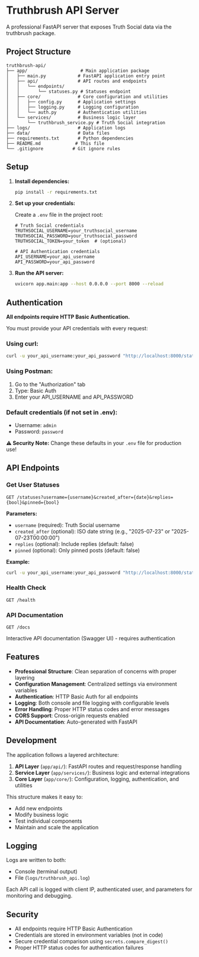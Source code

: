 # Truthbrush API Server

A professional FastAPI server that exposes Truth Social data via the truthbrush package.

## Project Structure

```
truthbrush-api/
├── app/                    # Main application package
│   ├── main.py            # FastAPI application entry point
│   ├── api/               # API routes and endpoints
│   │   └── endpoints/
│   │       └── statuses.py # Statuses endpoint
│   ├── core/              # Core configuration and utilities
│   │   ├── config.py      # Application settings
│   │   ├── logging.py     # Logging configuration
│   │   └── auth.py        # Authentication utilities
│   └── services/          # Business logic layer
│       └── truthbrush_service.py # Truth Social integration
├── logs/                  # Application logs
├── data/                  # Data files
├── requirements.txt       # Python dependencies
├── README.md             # This file
└── .gitignore           # Git ignore rules
```

## Setup

1. **Install dependencies:**

   ```bash
   pip install -r requirements.txt
   ```

2. **Set up your credentials:**

   Create a `.env` file in the project root:

   ```
   # Truth Social credentials
   TRUTHSOCIAL_USERNAME=your_truthsocial_username
   TRUTHSOCIAL_PASSWORD=your_truthsocial_password
   TRUTHSOCIAL_TOKEN=your_token  # (optional)

   # API Authentication credentials
   API_USERNAME=your_api_username
   API_PASSWORD=your_api_password
   ```

3. **Run the API server:**
   ```bash
   uvicorn app.main:app --host 0.0.0.0 --port 8000 --reload
   ```

## Authentication

**All endpoints require HTTP Basic Authentication.**

You must provide your API credentials with every request:

### Using curl:

```bash
curl -u your_api_username:your_api_password "http://localhost:8000/statuses?username=realDonaldTrump&created_after=2025-07-23"
```

### Using Postman:

1. Go to the "Authorization" tab
2. Type: Basic Auth
3. Enter your API_USERNAME and API_PASSWORD

### Default credentials (if not set in .env):

- Username: `admin`
- Password: `password`

**⚠️ Security Note:** Change these defaults in your `.env` file for production use!

## API Endpoints

### Get User Statuses

```
GET /statuses?username={username}&created_after={date}&replies={bool}&pinned={bool}
```

**Parameters:**

- `username` (required): Truth Social username
- `created_after` (optional): ISO date string (e.g., "2025-07-23" or "2025-07-23T00:00:00")
- `replies` (optional): Include replies (default: false)
- `pinned` (optional): Only pinned posts (default: false)

**Example:**

```bash
curl -u your_api_username:your_api_password "http://localhost:8000/statuses?username=realDonaldTrump&created_after=2025-07-23"
```

### Health Check

```
GET /health
```

### API Documentation

```
GET /docs
```

Interactive API documentation (Swagger UI) - requires authentication

## Features

- **Professional Structure**: Clean separation of concerns with proper layering
- **Configuration Management**: Centralized settings via environment variables
- **Authentication**: HTTP Basic Auth for all endpoints
- **Logging**: Both console and file logging with configurable levels
- **Error Handling**: Proper HTTP status codes and error messages
- **CORS Support**: Cross-origin requests enabled
- **API Documentation**: Auto-generated with FastAPI

## Development

The application follows a layered architecture:

1. **API Layer** (`app/api/`): FastAPI routes and request/response handling
2. **Service Layer** (`app/services/`): Business logic and external integrations
3. **Core Layer** (`app/core/`): Configuration, logging, authentication, and utilities

This structure makes it easy to:

- Add new endpoints
- Modify business logic
- Test individual components
- Maintain and scale the application

## Logging

Logs are written to both:

- Console (terminal output)
- File (`logs/truthbrush_api.log`)

Each API call is logged with client IP, authenticated user, and parameters for monitoring and debugging.

## Security

- All endpoints require HTTP Basic Authentication
- Credentials are stored in environment variables (not in code)
- Secure credential comparison using `secrets.compare_digest()`
- Proper HTTP status codes for authentication failures
